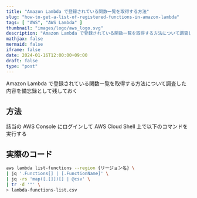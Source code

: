 ```yaml
---
title: "Amazon Lambda で登録されている関数一覧を取得する方法"
slug: "how-to-get-a-list-of-registered-functions-in-amazon-lambda"
tags: [ "AWS", "AWS Lambda" ]
thumbnail: "images/logo/aws_logo.svg"
description: "Amazon Lambda で登録されている関数一覧を取得する方法について調査した内容を備忘録として残しておく"
mathjax: false
mermaid: false
iframe: false
date: 2024-01-16T12:00:00+09:00
draft: false
type: "post"
---
```


Amazon Lambda で登録されている関数一覧を取得する方法について調査した内容を備忘録として残しておく

## 方法

該当の AWS Console にログインして AWS Cloud Shell 上で以下のコマンドを実行する

## 実際のコード

```bash
aws lambda list-functions --region {リージョン名} \
| jq '.Functions[] | [.FunctionName]' \
| jq -rs 'map([.[]])[] | @csv' \
| tr -d '"' \
> lambda-functions-list.csv
```
